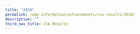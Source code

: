 ```yaml
---
title: "2010"
permalink: /wdp-information/achievements/cca-results/2010/
description: ""
third_nav_title: CCA Results
---
```




